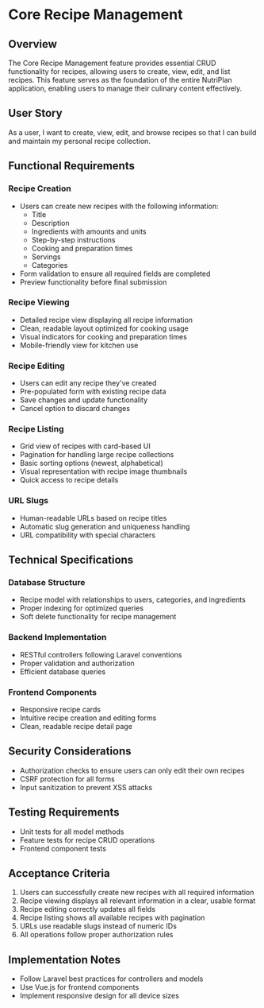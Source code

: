 # Core Recipe Management

## Overview
The Core Recipe Management feature provides essential CRUD functionality for recipes, allowing users to create, view, edit, and list recipes. This feature serves as the foundation of the entire NutriPlan application, enabling users to manage their culinary content effectively.

## User Story
As a user, I want to create, view, edit, and browse recipes so that I can build and maintain my personal recipe collection.

## Functional Requirements

### Recipe Creation
- Users can create new recipes with the following information:
  - Title
  - Description
  - Ingredients with amounts and units
  - Step-by-step instructions
  - Cooking and preparation times
  - Servings
  - Categories
- Form validation to ensure all required fields are completed
- Preview functionality before final submission

### Recipe Viewing
- Detailed recipe view displaying all recipe information
- Clean, readable layout optimized for cooking usage
- Visual indicators for cooking and preparation times
- Mobile-friendly view for kitchen use

### Recipe Editing
- Users can edit any recipe they've created
- Pre-populated form with existing recipe data
- Save changes and update functionality
- Cancel option to discard changes

### Recipe Listing
- Grid view of recipes with card-based UI
- Pagination for handling large recipe collections
- Basic sorting options (newest, alphabetical)
- Visual representation with recipe image thumbnails
- Quick access to recipe details

### URL Slugs
- Human-readable URLs based on recipe titles
- Automatic slug generation and uniqueness handling
- URL compatibility with special characters

## Technical Specifications

### Database Structure
- Recipe model with relationships to users, categories, and ingredients
- Proper indexing for optimized queries
- Soft delete functionality for recipe management

### Backend Implementation
- RESTful controllers following Laravel conventions
- Proper validation and authorization
- Efficient database queries

### Frontend Components
- Responsive recipe cards
- Intuitive recipe creation and editing forms
- Clean, readable recipe detail page

## Security Considerations
- Authorization checks to ensure users can only edit their own recipes
- CSRF protection for all forms
- Input sanitization to prevent XSS attacks

## Testing Requirements
- Unit tests for all model methods
- Feature tests for recipe CRUD operations
- Frontend component tests

## Acceptance Criteria
1. Users can successfully create new recipes with all required information
2. Recipe viewing displays all relevant information in a clear, usable format
3. Recipe editing correctly updates all fields
4. Recipe listing shows all available recipes with pagination
5. URLs use readable slugs instead of numeric IDs
6. All operations follow proper authorization rules

## Implementation Notes
- Follow Laravel best practices for controllers and models
- Use Vue.js for frontend components
- Implement responsive design for all device sizes 
